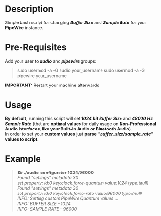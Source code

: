 # Description
Simple bash script for changing ***Buffer Size*** and ***Sample Rate*** for your **PipeWire** instance.

# Pre-Requisites
Add your user to ***audio*** and ***pipewire*** groups:

>sudo usermod -a -G audio your_username
>sudo usermod -a -G pipewire your_username

**IMPORTANT:** Restart your machine afterwards

# Usage
**By default**, running this script will set ***1024 bit Buffer Size*** and ***48000 Hz Sample Rate*** (that are **optimal values** for daily usage on **Non-Professional Audio Interfaces, like your Built-In Audio or Bluetooth Audio**). 
</br> In order to set your **custom values** just **parse** ***"buffer_size/sample_rate"*** **values to script**.

# Example

> **$# ./audio-configurator 1024/96000**
></br>*Found "settings" metadata 30*
></br>*set property: id:0 key:clock.force-quantum value:1024 type:(null)*
></br>*Found "settings" metadata 30*
></br>*set property: id:0 key:clock.force-rate value:96000 type:(null)*
></br>*INFO: Setting custom PipeWire Quantum values ...*
></br>*INFO: BUFFER SIZE - 1024*
></br>*INFO: SAMPLE RATE - 96000*
